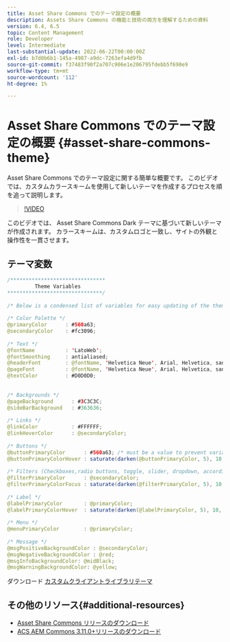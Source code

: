 ```yaml
---
title: Asset Share Commons でのテーマ設定の概要
description: Assets Share Commons の機能と技術の両方を理解するための資料
version: 6.4, 6.5
topic: Content Management
role: Developer
level: Intermediate
last-substantial-update: 2022-06-22T00:00:00Z
exl-id: b7d0b6b1-145a-4987-a9dc-7263efa4d9fb
source-git-commit: f37483f90f2a707c906e1e206795fdebb5f698e9
workflow-type: tm+mt
source-wordcount: '112'
ht-degree: 1%

---
```


# Asset Share Commons でのテーマ設定の概要 {#asset-share-commons-theme}

Asset Share Commons でのテーマ設定に関する簡単な概要です。 このビデオでは、カスタムカラースキームを使用して新しいテーマを作成するプロセスを順を追って説明します。

>[!VIDEO](https://video.tv.adobe.com/v/20572/?quality=9&learn=on)

このビデオでは、 Asset Share Commons Dark テーマに基づいて新しいテーマが作成されます。 カラースキームは、カスタムロゴと一致し、サイトの外観と操作性を一貫させます。

## テーマ変数

```java
/*******************************
         Theme Variables
*******************************/
 
/* Below is a condensed list of variables for easy updating of the theme */
 
/* Color Palette */
@primaryColor      : #560a63;
@secondaryColor    : #fc3096;
 
/* Text */
@fontName          : 'LatoWeb';
@fontSmoothing     : antialiased;
@headerFont        : @fontName, 'Helvetica Neue', Arial, Helvetica, sans-serif;
@pageFont          : @fontName, 'Helvetica Neue', Arial, Helvetica, sans-serif;
@textColor         : #D0D0D0;
 
 
/* Backgrounds */
@pageBackground      : #3C3C3C;
@sideBarBackground   : #363636;
 
/* Links */
@linkColor           : #FFFFFF;
@linkHoverColor      : @secondaryColor;
 
/* Buttons */
@buttonPrimaryColor      : #560a63; /* must be a value to prevent variable recursion*/
@buttonPrimaryColorHover : saturate(darken(@buttonPrimaryColor, 5), 10, relative);
 
/* Filters (Checkboxes,radio buttons, toggle, slider, dropdown, accordion colors)*/
@filterPrimaryColor      : @secondaryColor;
@filterPrimaryColorFocus : saturate(darken(@filterPrimaryColor, 5), 10, relative);
 
/* Label */
@labelPrimaryColor       : @primaryColor;
@labelPrimaryColorHover  : saturate(darken(@labelPrimaryColor, 5), 10, relative);
 
/* Menu */
@menuPrimaryColor        : @primaryColor;
 
/* Message */
@msgPositiveBackgroundColor : @secondaryColor;
@msgNegativeBackgroundColor : @red;
@msgInfoBackgroundColor: @midBlack;
@msgWarningBackgroundColor: @yellow;
```

ダウンロード [カスタムクライアントライブラリテーマ](assets/asc-theme-demo.zip)

## その他のリソース{#additional-resources}

* [Asset Share Commons リリースのダウンロード](https://github.com/Adobe-Marketing-Cloud/asset-share-commons/releases)
* [ACS AEM Commons 3.11.0+リリースのダウンロード](https://github.com/Adobe-Consulting-Services/acs-aem-commons/releases)
